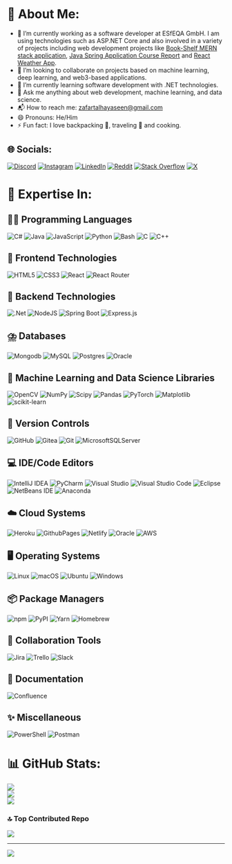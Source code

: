 # 💫 About Me:
- 🔭 I’m currently working as a software developer at ESfEQA GmbH. I am using technologies such as ASP.NET Core and also involved in a variety of projects including web development projects like [Book-Shelf MERN stack application](https://github.com/talhayaseen57/Book-Shelf.git), [Java Spring Application Course Report](https://github.com/talhayaseen57/Course-Report.git) and [React Weather App](https://github.com/talhayaseen57/weather-app.git).
- 👯 I’m looking to collaborate on projects based on machine learning, deep learning, and web3-based applications.
- 🌱 I’m currently learning software development with .NET technologies.
- 💬 Ask me anything about web development, machine learning, and data science.
- 📬 How to reach me: [zafartalhayaseen@gmail.com](mailto:zafartalhayaseen@gmail.com)
- 😄 Pronouns: He/Him
- ⚡ Fun fact: I love backpacking 🎒, traveling 🚀 and cooking.


## 🌐 Socials:
[![Discord](https://img.shields.io/badge/Discord-%237289DA.svg?logo=discord&logoColor=white)](https://discord.gg/https://discord.gg/QcZq2cyC) [![Instagram](https://img.shields.io/badge/Instagram-%23E4405F.svg?logo=Instagram&logoColor=white)](https://instagram.com/codebysher_tech/) [![LinkedIn](https://img.shields.io/badge/LinkedIn-%230077B5.svg?logo=linkedin&logoColor=white)](https://linkedin.com/in/talhayaseen057/) [![Reddit](https://img.shields.io/badge/Reddit-%23FF4500.svg?logo=Reddit&logoColor=white)](https://reddit.com/user/talhayaseen57/) [![Stack Overflow](https://img.shields.io/badge/-Stackoverflow-FE7A16?logo=stack-overflow&logoColor=white)](https://stackoverflow.com/users/23693733/talhayaseen57) [![X](https://img.shields.io/badge/X-black.svg?logo=X&logoColor=white)](https://x.com/codebysher_tech) 

# 🎯 Expertise In:
## 🧑‍💻 Programming Languages
![C#](https://img.shields.io/badge/c%23-%23239120.svg?style=for-the-badge&logo=csharp&logoColor=white) ![Java](https://img.shields.io/badge/java-%23ED8B00.svg?style=for-the-badge&logo=openjdk&logoColor=white) ![JavaScript](https://img.shields.io/badge/javascript-%23323330.svg?style=for-the-badge&logo=javascript&logoColor=%23F7DF1E) ![Python](https://img.shields.io/badge/python-3670A0?style=for-the-badge&logo=python&logoColor=ffdd54) ![Bash](https://img.shields.io/badge/Bash-4EAA25?style=for-the-badge&logo=gnubash&logoColor=fff) ![C](https://img.shields.io/badge/c-%2300599C.svg?style=for-the-badge&logo=c&logoColor=white)  ![C++](https://img.shields.io/badge/c++-%2300599C.svg?style=for-the-badge&logo=c%2B%2B&logoColor=white)

## 🎨 Frontend Technologies
![HTML5](https://img.shields.io/badge/html5-%23E34F26.svg?style=for-the-badge&logo=html5&logoColor=white) ![CSS3](https://img.shields.io/badge/css3-%231572B6.svg?style=for-the-badge&logo=css3&logoColor=white) ![React](https://img.shields.io/badge/react-%2320232a.svg?style=for-the-badge&logo=react&logoColor=%2361DAFB) ![React Router](https://img.shields.io/badge/React_Router-CA4245?style=for-the-badge&logo=react-router&logoColor=white)

## 🔧 Backend Technologies
![.Net](https://img.shields.io/badge/.NET-5C2D91?style=for-the-badge&logo=.net&logoColor=white) ![NodeJS](https://img.shields.io/badge/node.js-6DA55F?style=for-the-badge&logo=node.js&logoColor=white) ![Spring Boot](https://img.shields.io/badge/Spring%20Boot-6DB33F?style=for-the-badge&logo=springboot&logoColor=fff) ![Express.js](https://img.shields.io/badge/Express.js-%23404d59.svg?style=for-the-badge&logo=express&logoColor=%2361DAFB)

## ⛈️ Databases
![Mongodb](https://img.shields.io/badge/-MongoDB-4DB33D?style=for-the-badge&logo=mongodb&logoColor=FFFFFF) ![MySQL](https://img.shields.io/badge/mysql-4479A1.svg?style=for-the-badge&logo=mysql&logoColor=white) ![Postgres](https://img.shields.io/badge/postgres-%23316192.svg?style=for-the-badge&logo=postgresql&logoColor=white) ![Oracle](https://img.shields.io/badge/Oracle-F80000?style=for-the-badge&logo=oracle&logoColor=fff) 

## 🤖 Machine Learning and Data Science Libraries
![OpenCV](https://img.shields.io/badge/opencv-%23white.svg?style=for-the-badge&logo=opencv&logoColor=white) ![NumPy](https://img.shields.io/badge/numpy-%23013243.svg?style=for-the-badge&logo=numpy&logoColor=white) ![Scipy](https://img.shields.io/badge/SciPy-%230C55A5.svg?style=for-the-badge&logo=scipy&logoColor=%white) ![Pandas](https://img.shields.io/badge/pandas-%23150458.svg?style=for-the-badge&logo=pandas&logoColor=white) ![PyTorch](https://img.shields.io/badge/PyTorch-%23EE4C2C.svg?style=for-the-badge&logo=PyTorch&logoColor=white) ![Matplotlib](https://img.shields.io/badge/Matplotlib-%23ffffff.svg?style=for-the-badge&logo=Matplotlib&logoColor=black) ![scikit-learn](https://img.shields.io/badge/scikit--learn-%23F7931E.svg?style=for-the-badge&logo=scikit-learn&logoColor=white) 

## 🔖 Version Controls
![GitHub](https://img.shields.io/badge/github-%23121011.svg?style=for-the-badge&logo=github&logoColor=white) ![Gitea](https://img.shields.io/badge/Gitea-34495E?style=for-the-badge&logo=gitea&logoColor=5D9425) ![Git](https://img.shields.io/badge/git-%23F05033.svg?style=for-the-badge&logo=git&logoColor=white) ![MicrosoftSQLServer](https://img.shields.io/badge/Microsoft%20SQL%20Server-CC2927?style=for-the-badge&logo=microsoft%20sql%20server&logoColor=white) 

## 💻 IDE/Code Editors
![IntelliJ IDEA](https://img.shields.io/badge/IntelliJIDEA-000000.svg?style=for-the-badge&logo=intellij-idea&logoColor=white) ![PyCharm](https://img.shields.io/badge/PyCharm-000?style=for-the-badge&logo=pycharm&logoColor=fff) ![Visual Studio](https://custom-icon-badges.demolab.com/badge/Visual%20Studio-5C2D91.svg?style=for-the-badge&&logo=visual-studio&logoColor=white) ![Visual Studio Code](https://custom-icon-badges.demolab.com/badge/Visual%20Studio%20Code-0078d7.svg?style=for-the-badge&logo=vsc&logoColor=white) ![Eclipse](https://img.shields.io/badge/Eclipse-FE7A16.svg?style=for-the-badge&logo=Eclipse&logoColor=white) ![NetBeans IDE](https://img.shields.io/badge/NetBeans%20IDE-1B6AC6.svg?style=for-the-badge&logo=apache-netbeans-ide&logoColor=white) ![Anaconda](https://img.shields.io/badge/Anaconda-44A833?style=for-the-badge&logo=anaconda&logoColor=fff)

## ☁️ Cloud Systems
![Heroku](https://img.shields.io/badge/heroku-%23430098.svg?style=for-the-badge&logo=heroku&logoColor=white) ![GithubPages](https://img.shields.io/badge/github%20pages-121013?style=for-the-badge&logo=github&logoColor=white) ![Netlify](https://img.shields.io/badge/Netlify-%23000000.svg?style=for-the-badge&logo=netlify&logoColor=#00C7B7) ![Oracle](https://img.shields.io/badge/Oracle%20Cloud-F80000?style=for-the-badge&logo=oracle&logoColor=white) ![AWS](https://img.shields.io/badge/AWS-%23FF9900.svg?style=for-the-badge&logo=amazon-web-services&logoColor=white)

## 🖥️ Operating Systems
![Linux](https://img.shields.io/badge/Linux-FCC624?style=for-the-badge&logo=linux&logoColor=black) ![macOS](https://img.shields.io/badge/macOS-000000?style=for-the-badge&logo=apple&logoColor=F0F0F0) ![Ubuntu](https://img.shields.io/badge/Ubuntu-E95420?style=for-the-badge&logo=ubuntu&logoColor=white) ![Windows](https://custom-icon-badges.demolab.com/badge/Windows-0078D6?style=for-the-badge&logo=windows11&logoColor=white)

## 📦 Package Managers
![npm](https://img.shields.io/badge/npm-CB3837?style=for-the-badge&logo=npm&logoColor=fff) ![PyPI](https://img.shields.io/badge/PyPI-3775A9?style=for-the-badge&logo=pypi&logoColor=fff) ![Yarn](https://img.shields.io/badge/Yarn-2C8EBB?style=for-the-badge&logo=yarn&logoColor=fff) ![Homebrew](https://img.shields.io/badge/Homebrew-FBB040?style=for-the-badge&logo=homebrew&logoColor=fff)

## 🤝 Collaboration Tools
![Jira](https://img.shields.io/badge/jira-%230A0FFF.svg?style=for-the-badge&logo=jira&logoColor=white) ![Trello](https://img.shields.io/badge/Trello-0052CC?style=for-the-badge&logo=trello&logoColor=fff) ![Slack](https://img.shields.io/badge/Slack-4A154B?style=for-the-badge&logo=slack&logoColor=fff)

## 📄 Documentation
![Confluence](https://img.shields.io/badge/Confluence-172B4D?style=for-the-badge&logo=confluence&logoColor=fff) 

## ✨ Miscellaneous
![PowerShell](https://img.shields.io/badge/PowerShell-%235391FE.svg?style=for-the-badge&logo=powershell&logoColor=white) ![Postman](https://img.shields.io/badge/Postman-FF6C37?style=for-the-badge&logo=postman&logoColor=white) 

# 📊 GitHub Stats:
![](https://github-readme-stats.vercel.app/api?username=talhayaseen57&theme=dark&hide_border=true&include_all_commits=true&show_icons=true&show=prs_merged,prs_merged_percentage&count_private=false)<br/>
![](https://github-readme-streak-stats.herokuapp.com/?user=talhayaseen57&theme=dark&hide_border=true)<br/>
![](https://github-readme-stats.vercel.app/api/top-langs/?username=talhayaseen57&theme=dark&hide_border=true&include_all_commits=true&count_private=false&hide=jupyter%20notebook&layout=donut&langs_count=6)

### 🔝 Top Contributed Repo
![](https://github-contributor-stats.vercel.app/api?username=talhayaseen57&limit=5&theme=dark&combine_all_yearly_contributions=true)

---
[![](https://visitcount.itsvg.in/api?id=talhayaseen57&icon=8&color=0)](https://visitcount.itsvg.in)

<!-- Proudly created with GPRM ( https://gprm.itsvg.in ) -->
